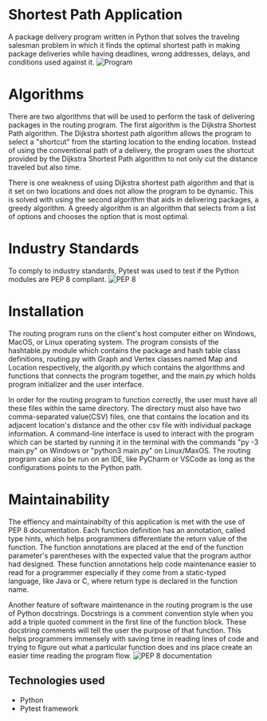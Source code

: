 # Shortest Path Application
A package delivery program written in Python that solves the traveling salesman problem in which it finds the optimal shortest path in making package deliveries while having deadlines, wrong addresses, delays, and conditions used against it.
![Program](https://raw.githubusercontent.com/rjpadilla/ShortestPathApplication/main/screenshots/lookupexecution.jpg "Execution of package delivery program")

# Algorithms
There are two algorithms that will be used to perform the task of delivering packages in the routing program. The first algorithm is the Dijkstra Shortest Path algorithm. The Dijkstra shortest path algorithm allows the program to select a "shortcut" from the starting location to the ending location. Instead of using the conventional path of a delivery, the program uses the shortcut provided by the Dijkstra Shortest Path algorithm to not only cut the distance  traveled but also time.

There is one weakness of using Dijkstra shortest path algorithm and that is it set on two locations and does not allow the program to be dynamic. This is solved with using the second algorithm that aids in delivering packages, a greedy algorithm. A greedy algorithm is an algorithm that selects from a list of options and chooses the option that is most optimal. 

# Industry Standards
To comply to industry standards, Pytest was used to test if the Python modules are PEP 8 compliant.
![PEP 8](https://raw.githubusercontent.com/rjpadilla/ShortestPathApplication/main/screenshots/pep8standardpass.jpg "All modules pass with PEP 8 compliance")

# Installation
The routing program runs on the client's host computer either on Windows, MacOS, or Linux operating system. The program consists of the hashtable.py module which contains the package and hash table class definitions, routing.py with Graph and Vertex classes named Map and Location respectively, the algorith.py which contains the algorithms and functions that connects the program together, and the main.py which holds program initializer and the user interface.

In order for the routing program to function correctly, the user must have all these files within the same directory. The directory must also have two comma-separated value(CSV) files, one that contains the location and its adjacent location's distance and the other csv file with individual package information. A command-line interface is used to interact with the program which can be started by running it in the terminal with the commands "py -3 main.py" on Windows or "python3 main.py" on Linux/MaxOS. The routing program can also be run on an IDE, like PyCharm or VSCode as long as the configurations points to the Python path.

# Maintainability
The effiency and maintainabilty of this application is met with the use of PEP 8 documentation. Each function definition has an annotation, called type hints, which helps programmers differentiate the return value of the function. The function annotations are placed at the end of the function parameter's parentheses with the expected value that the program author had designed. These function annotations help code maintenance easier to read for a programmer especially if they come from a static-typed language, like Java or C, where return type is declared in the function name.

Another feature of software maintenance in the routing program is the use of Python docstrings. Docstrings is a comment convention style when you add a triple quoted comment in the first line of the function block. These docstring comments will tell the user the purpose of that function. This helps programmers immensely with saving time in reading lines of code and trying to figure out what a particular function does and ins place create an easier time reading the program flow.
![PEP 8 documentation](https://raw.githubusercontent.com/rjpadilla/ShortestPathApplication/main/screenshots/pep8documentation.jpg "Example of function annotations and docstrings")

## Technologies used
* Python
* Pytest framework
